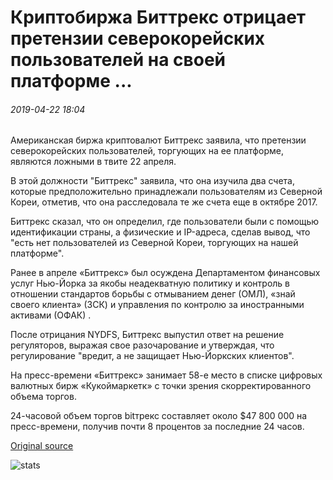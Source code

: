 # Криптобиржа Биттрекс отрицает претензии северокорейских пользователей на своей платформе ...

###### 2019-04-22 18:04

Американская биржа криптовалют Биттрекс заявила, что претензии северокорейских пользователей, торгующих на ее платформе, являются ложными в твите 22 апреля.

В этой должности "Биттрекс" заявила, что она изучила два счета, которые предположительно принадлежали пользователям из Северной Кореи, отметив, что она расследовала те же счета еще в октябре 2017.

Биттрекс сказал, что он определил, где пользователи были с помощью идентификации страны, а физические и IP-адреса, сделав вывод, что "есть нет пользователей из Северной Кореи, торгующих на нашей платформе".

Ранее в апреле «Биттрекс» был осуждена Департаментом финансовых услуг Нью-Йорка за якобы неадекватную политику и контроль в отношении стандартов борьбы с отмыванием денег (ОМЛ), «знай своего клиента» (ЗСК) и управления по контролю за иностранными активами (ОФАК) .

После отрицания NYDFS, Биттрекс выпустил ответ на решение регуляторов, выражая свое разочарование и утверждая, что регулирование "вредит, а не защищает Нью-Йоркских клиентов".

На пресс-времени «Биттрекс» занимает 58-е место в списке цифровых валютных бирж «Кукоймаркетк» с точки зрения скорректированного объема торгов.

24-часовой объем торгов bitтрекс составляет около $47 800 000 на пресс-времени, получив почти 8 процентов за последние 24 часов.

[Original source](https://cointelegraph.com/news/crypto-exchange-bittrex-denies-claim-of-north-korean-users-on-its-platform)

![stats](https://c.statcounter.com/11760860/0/a89fa40b/1/ "stats")